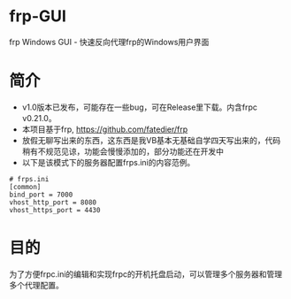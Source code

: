 # frp-GUI
frp Windows GUI - 快速反向代理frp的Windows用户界面

# 简介
* v1.0版本已发布，可能存在一些bug，可在Release里下载。内含frpc v0.21.0。
* 本项目基于frp, https://github.com/fatedier/frp
* 放假无聊写出来的东西，这东西是我VB基本无基础自学四天写出来的，代码稍有不规范见谅，功能会慢慢添加的，部分功能还在开发中
* 以下是该模式下的服务器配置frps.ini的内容范例。
```
# frps.ini
[common]
bind_port = 7000
vhost_http_port = 8080
vhost_https_port = 4430
```
# 目的
为了方便frpc.ini的编辑和实现frpc的开机托盘启动，可以管理多个服务器和管理多个代理配置。